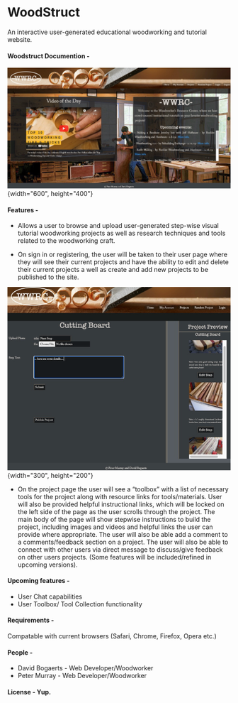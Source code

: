 # WoodStruct
An interactive user-generated educational woodworking and tutorial website.


#### Woodstruct Documention -

![Woodstruct Preview](./images/appDemoImage.png){width="600", height="400"}



#### Features -

 * Allows a user to browse and upload user-generated step-wise visual tutorial woodworking projects as well as research techniques and tools related to the woodworking craft.

 *	On sign in or registering, the user will be taken to their user page where they will see their current projects and have the ability to edit and delete their current projects a well as create and add new projects to be published to the site.

![Woodstruct Project Preview](./images/appDemoProject.png){width="300", height="200"}

 * On the project page the user will see a “toolbox” with a list of necessary tools for the project along with resource links for tools/materials.  User will also be provided helpful instructional links, which will be locked on the left side of the page as the user scrolls through the project. The main body of the page will show stepwise instructions to build the project, including images and videos and helpful links the user can provide where appropriate. The user will also be able add a comment to a comments/feedback section on a project. The user will also be able to connect with other users via direct message to discuss/give feedback on other users projects. (Some features will be included/refined in upcoming versions).

#### Upcoming features -
  * User Chat capabilities
  * User Toolbox/ Tool Collection functionality

#### Requirements -
  Compatable with current browsers (Safari, Chrome, Firefox, Opera etc.)

#### People -
 * David Bogaerts - Web Developer/Woodworker
 * Peter Murray - Web Developer/Woodworker

#### License - Yup.



